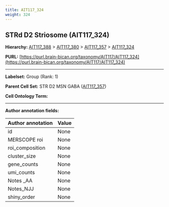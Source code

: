 ```yaml
---
title: AIT117_324
weight: 324
---
```

## STRd D2 Striosome (AIT117_324)
<b>Hierarchy: </b>
[AIT117_388](../AIT117_388) >
[AIT117_380](../AIT117_380) >
[AIT117_357](../AIT117_357) >
[AIT117_324](../AIT117_324)

**PURL:** [https://purl.brain-bican.org/taxonomy/AIT117/AIT117_324](https://purl.brain-bican.org/taxonomy/AIT117/AIT117_324)

---


**Labelset:** Group (Rank: 1)

**Parent Cell Set:** STR D2 MSN GABA ([AIT117_357](../AIT117_357))



**Cell Ontology Term:** 

[MARKER GENES.]: #


---

[TRANSFERRED ANNOTATIONS.]: #


[AUTHOR ANNOTATION FIELDS.]: #


**Author annotation fields:**

| Author annotation | Value |
|-------------------|-------|
|id|None|
|MERSCOPE roi|None|
|roi_composition|None|
|cluster_size|None|
|gene_counts|None|
|umi_counts|None|
|Notes _AA|None|
|Notes_NJJ|None|
|shiny_order|None|
